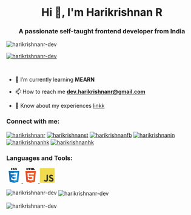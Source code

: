 <h1 align="center">Hi 👋, I'm Harikrishnan R</h1>
<h3 align="center">A passionate self-taught frontend developer from India</h3>

<p align="left"> <img src="https://komarev.com/ghpvc/?username=harikrishnanr-dev&label=Profile%20views&color=0e75b6&style=flat" alt="harikrishnanr-dev" /> </p>

<p align="left"> <a href="https://github.com/ryo-ma/github-profile-trophy"><img src="https://github-profile-trophy.vercel.app/?username=harikrishnanr-dev" alt="harikrishnanr-dev" /></a> </p>

<p align="left"> <a href="https://twitter.com/" target="blank"><img src="https://img.shields.io/twitter/follow/?logo=twitter&style=for-the-badge" alt="" /></a> </p>

- 🌱 I’m currently learning **MEARN**

- 📫 How to reach me **dev.harikrishnanr@gmail.com**

- 📄 Know about my experiences [linkk](linkk)

<h3 align="left">Connect with me:</h3>
<p align="left">
<a href="https://linkedin.com/in/devharikrishnanr/" target="blank"><img align="center" src="https://raw.githubusercontent.com/rahuldkjain/github-profile-readme-generator/master/src/images/icons/Social/linked-in-alt.svg" alt="harikrishnanr" height="30" width="40" /></a>
<a href="https://stackoverflow.com/users/harikrishnanst" target="blank"><img align="center" src="https://raw.githubusercontent.com/rahuldkjain/github-profile-readme-generator/master/src/images/icons/Social/stack-overflow.svg" alt="harikrishnanst" height="30" width="40" /></a>
<a href="https://fb.com/harikrishnanfb" target="blank"><img align="center" src="https://raw.githubusercontent.com/rahuldkjain/github-profile-readme-generator/master/src/images/icons/Social/facebook.svg" alt="harikrishnanfb" height="30" width="40" /></a>
<a href="https://instagram.com/harikrishnanin" target="blank"><img align="center" src="https://raw.githubusercontent.com/rahuldkjain/github-profile-readme-generator/master/src/images/icons/Social/instagram.svg" alt="harikrishnanin" height="30" width="40" /></a>
<a href="https://www.hackerrank.com/harikrishnanhk" target="blank"><img align="center" src="https://raw.githubusercontent.com/rahuldkjain/github-profile-readme-generator/master/src/images/icons/Social/hackerrank.svg" alt="harikrishnanhk" height="30" width="40" /></a>
<a href="https://www.leetcode.com/harikrishnanhk" target="blank"><img align="center" src="https://raw.githubusercontent.com/rahuldkjain/github-profile-readme-generator/master/src/images/icons/Social/leet-code.svg" alt="harikrishnanhk" height="30" width="40" /></a>
</p>

<h3 align="left">Languages and Tools:</h3>
<p align="left"> <a href="https://www.w3schools.com/css/" target="_blank" rel="noreferrer"> <img src="https://raw.githubusercontent.com/devicons/devicon/master/icons/css3/css3-original-wordmark.svg" alt="css3" width="40" height="40"/> </a> <a href="https://www.w3.org/html/" target="_blank" rel="noreferrer"> <img src="https://raw.githubusercontent.com/devicons/devicon/master/icons/html5/html5-original-wordmark.svg" alt="html5" width="40" height="40"/> </a> <a href="https://developer.mozilla.org/en-US/docs/Web/JavaScript" target="_blank" rel="noreferrer"> <img src="https://raw.githubusercontent.com/devicons/devicon/master/icons/javascript/javascript-original.svg" alt="javascript" width="40" height="40"/> </a> </p>

<p><img align="left" src="https://github-readme-stats.vercel.app/api/top-langs?username=harikrishnanr-dev&show_icons=true&locale=en&layout=compact" alt="harikrishnanr-dev" /></p>

<p>&nbsp;<img align="center" src="https://github-readme-stats.vercel.app/api?username=harikrishnanr-dev&show_icons=true&locale=en" alt="harikrishnanr-dev" /></p>

<p><img align="center" src="https://github-readme-streak-stats.herokuapp.com/?user=harikrishnanr-dev&" alt="harikrishnanr-dev" /></p>
